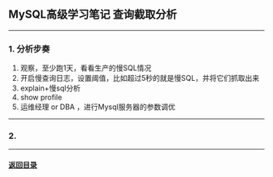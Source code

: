 ## MySQL高级学习笔记 查询截取分析
---
### 1. 分析步奏

1. 观察，至少跑1天，看看生产的慢SQL情况
2. 开启慢查询日志，设置阈值，比如超过5秒的就是慢SQL，并将它们抓取出来
3. explain+慢sql分析
4. show profile
5. 运维经理 or DBA ，进行Mysql服务器的参数调优

---
### 2. 



---

#### [返回目录](./)
